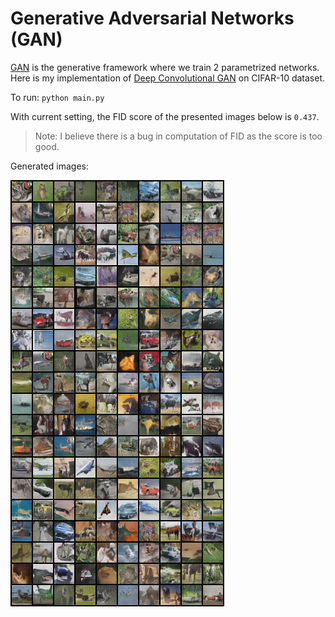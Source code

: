 # Generative Adversarial Networks (GAN)

[GAN](https://arxiv.org/abs/1406.2661) is the generative framework where we train 2 parametrized networks. Here is my implementation of [Deep Convolutional GAN](https://arxiv.org/abs/1511.06434) on CIFAR-10 dataset.

To run: `python main.py`

With current setting, the FID score of the presented images below is `0.437`.

> Note: I believe there is a bug in computation of FID as the score is too good.

Generated images:

![Generated images](examples/gan_fake_images.png)